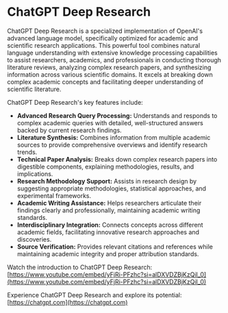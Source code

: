 # ChatGPT Deep Research

ChatGPT Deep Research is a specialized implementation of OpenAI's advanced language model, specifically optimized for academic and scientific research applications. This powerful tool combines natural language understanding with extensive knowledge processing capabilities to assist researchers, academics, and professionals in conducting thorough literature reviews, analyzing complex research papers, and synthesizing information across various scientific domains. It excels at breaking down complex academic concepts and facilitating deeper understanding of scientific literature.

ChatGPT Deep Research's key features include:

*   **Advanced Research Query Processing:** Understands and responds to complex academic queries with detailed, well-structured answers backed by current research findings.
*   **Literature Synthesis:** Combines information from multiple academic sources to provide comprehensive overviews and identify research trends.
*   **Technical Paper Analysis:** Breaks down complex research papers into digestible components, explaining methodologies, results, and implications.
*   **Research Methodology Support:** Assists in research design by suggesting appropriate methodologies, statistical approaches, and experimental frameworks.
*   **Academic Writing Assistance:** Helps researchers articulate their findings clearly and professionally, maintaining academic writing standards.
*   **Interdisciplinary Integration:** Connects concepts across different academic fields, facilitating innovative research approaches and discoveries.
*   **Source Verification:** Provides relevant citations and references while maintaining academic integrity and proper attribution standards.

Watch the introduction to ChatGPT Deep Research: [https://www.youtube.com/embed/yFjRi-PFzhc?si=alDXVDZBjKzQiI_0](https://www.youtube.com/embed/yFjRi-PFzhc?si=alDXVDZBjKzQiI_0)

Experience ChatGPT Deep Research and explore its potential: [https://chatgpt.com](https://chatgpt.com)